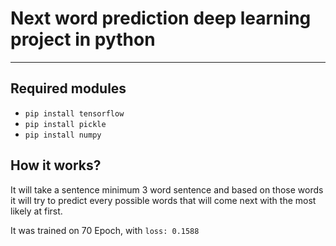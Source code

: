 
# Next word prediction deep learning project in python
---

## Required modules

* `pip install tensorflow`
* `pip install pickle`
* `pip install numpy`

## How it works?

It will take a sentence minimum 3 word sentence and based on those words it will try to predict every possible words that will come next with the most likely at first.

It was trained on 70 Epoch, with `loss: 0.1588`
